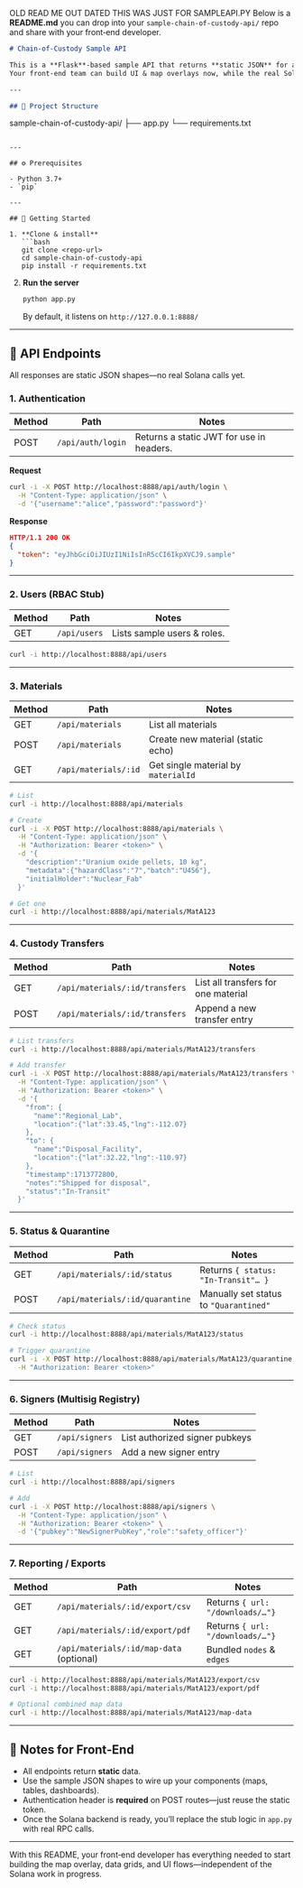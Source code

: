 OLD READ ME OUT DATED THIS WAS JUST FOR SAMPLEAPI.PY Below is a **README.md** you can drop into your `sample-chain-of-custody-api/` repo and share with your front‑end developer.

```markdown
# Chain‑of‑Custody Sample API

This is a **Flask**‑based sample API that returns **static JSON** for all endpoints.  
Your front‑end team can build UI & map overlays now, while the real Solana backend is in progress.

---

## 📁 Project Structure

```
sample-chain-of-custody-api/
├── app.py
└── requirements.txt
```

---

## ⚙️ Prerequisites

- Python 3.7+
- `pip`

---

## 🚀 Getting Started

1. **Clone & install**  
   ```bash
   git clone <repo-url>
   cd sample-chain-of-custody-api
   pip install -r requirements.txt
   ```

2. **Run the server**  
   ```bash
   python app.py
   ```
   By default, it listens on `http://127.0.0.1:8888/`

---

## 🔌 API Endpoints

All responses are static JSON shapes—no real Solana calls yet.

### 1. Authentication

| Method | Path                  | Notes                                      |
| ------ | --------------------- | ------------------------------------------ |
| POST   | `/api/auth/login`     | Returns a static JWT for use in headers.   |

**Request**

```bash
curl -i -X POST http://localhost:8888/api/auth/login \
  -H "Content-Type: application/json" \
  -d '{"username":"alice","password":"password"}'
```

**Response**

```json
HTTP/1.1 200 OK
{
  "token": "eyJhbGciOiJIUzI1NiIsInR5cCI6IkpXVCJ9.sample"
}
```

---

### 2. Users (RBAC Stub)

| Method | Path           | Notes                          |
| ------ | -------------- | ------------------------------ |
| GET    | `/api/users`   | Lists sample users & roles.    |

```bash
curl -i http://localhost:8888/api/users
```

---

### 3. Materials

| Method | Path                   | Notes                                         |
| ------ | ---------------------- | --------------------------------------------- |
| GET    | `/api/materials`       | List all materials                            |
| POST   | `/api/materials`       | Create new material (static echo)             |
| GET    | `/api/materials/:id`   | Get single material by `materialId`           |

```bash
# List
curl -i http://localhost:8888/api/materials

# Create
curl -i -X POST http://localhost:8888/api/materials \
  -H "Content-Type: application/json" \
  -H "Authorization: Bearer <token>" \
  -d '{
    "description":"Uranium oxide pellets, 10 kg",
    "metadata":{"hazardClass":"7","batch":"U456"},
    "initialHolder":"Nuclear_Fab"
  }'

# Get one
curl -i http://localhost:8888/api/materials/MatA123
```

---

### 4. Custody Transfers

| Method | Path                                            | Notes                                 |
| ------ | ----------------------------------------------- | ------------------------------------- |
| GET    | `/api/materials/:id/transfers`                  | List all transfers for one material   |
| POST   | `/api/materials/:id/transfers`                  | Append a new transfer entry           |

```bash
# List transfers
curl -i http://localhost:8888/api/materials/MatA123/transfers

# Add transfer
curl -i -X POST http://localhost:8888/api/materials/MatA123/transfers \
  -H "Content-Type: application/json" \
  -H "Authorization: Bearer <token>" \
  -d '{
    "from": {
      "name":"Regional_Lab",
      "location":{"lat":33.45,"lng":-112.07}
    },
    "to": {
      "name":"Disposal_Facility",
      "location":{"lat":32.22,"lng":-110.97}
    },
    "timestamp":1713772800,
    "notes":"Shipped for disposal",
    "status":"In-Transit"
  }'
```

---

### 5. Status & Quarantine

| Method | Path                                   | Notes                                 |
| ------ | -------------------------------------- | ------------------------------------- |
| GET    | `/api/materials/:id/status`            | Returns `{ status: "In‑Transit"… }`   |
| POST   | `/api/materials/:id/quarantine`        | Manually set status to `"Quarantined"`|

```bash
# Check status
curl -i http://localhost:8888/api/materials/MatA123/status

# Trigger quarantine
curl -i -X POST http://localhost:8888/api/materials/MatA123/quarantine \
  -H "Authorization: Bearer <token>"
```

---

### 6. Signers (Multisig Registry)

| Method | Path           | Notes                            |
| ------ | -------------- | -------------------------------- |
| GET    | `/api/signers` | List authorized signer pubkeys   |
| POST   | `/api/signers` | Add a new signer entry           |

```bash
# List
curl -i http://localhost:8888/api/signers

# Add
curl -i -X POST http://localhost:8888/api/signers \
  -H "Content-Type: application/json" \
  -H "Authorization: Bearer <token>" \
  -d '{"pubkey":"NewSignerPubKey","role":"safety_officer"}'
```

---

### 7. Reporting / Exports

| Method | Path                                             | Notes                          |
| ------ | ------------------------------------------------ | ------------------------------ |
| GET    | `/api/materials/:id/export/csv`                  | Returns `{ url: "/downloads/…"}`
| GET    | `/api/materials/:id/export/pdf`                  | Returns `{ url: "/downloads/…"}`
| GET    | `/api/materials/:id/map-data` (optional)         | Bundled `nodes` & `edges`      |

```bash
curl -i http://localhost:8888/api/materials/MatA123/export/csv
curl -i http://localhost:8888/api/materials/MatA123/export/pdf

# Optional combined map data
curl -i http://localhost:8888/api/materials/MatA123/map-data
```

---

## 🔧 Notes for Front‑End

- All endpoints return **static** data.  
- Use the sample JSON shapes to wire up your components (maps, tables, dashboards).  
- Authentication header is **required** on POST routes—just reuse the static token.  
- Once the Solana backend is ready, you’ll replace the stub logic in `app.py` with real RPC calls.

---

With this README, your front‑end developer has everything needed to start building the map overlay, data grids, and UI flows—independent of the Solana work in progress.
